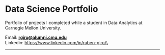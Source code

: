 # Data Science Portfolio 
Portfolio of projects I completed while a student in Data Analytics at Carnegie Mellon University.

Email: **rgiro@alumni.cmu.edu**\
Linkedin: https://www.linkedin.com/in/ruben-giro/\

-------------

